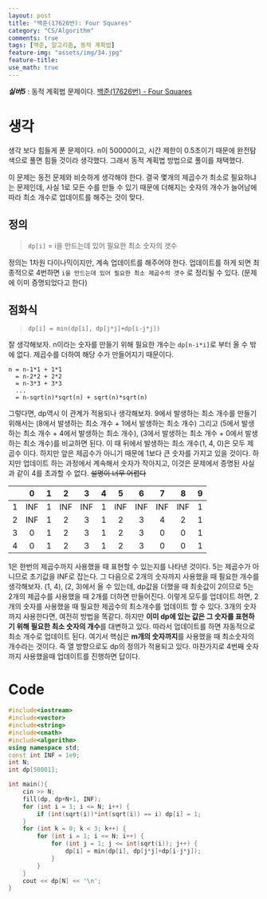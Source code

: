 ```yaml
---
layout: post
title: "백준(17626번): Four Squares"
category: "CS/Algorithm"
comments: true
tags: [백준, 알고리즘, 동적 계획법]
feature-img: "assets/img/34.jpg"
feature-title:
use_math: true
---
```


**_실버5_** : 동적 계획법 문제이다.
[백준(17626번) - Four Squares](https://www.acmicpc.net/problem/17626)

# 생각

생각 보다 힘들게 푼 문제이다. n이 50000이고, 시간 제한이 0.5초이기 때문에 완전탐색으로 풀면 힘들 것이라 생각했다. 그래서 동적 계획법 방법으로 풀이를 채택했다.

이 문제는 동전 문제와 비슷하게 생각해야 한다. 결국 몇개의 제곱수가 최소로 필요하냐는 문제인데, 사실 1로 모든 수를 만들 수 있기 때문에 더해지는 숫자의 개수가 늘어남에 따라 최소 개수로 업데이트를 해주는 것이 맞다.

## 정의

> `dp[i]` = i을 만드는데 있어 필요한 최소 숫자의 갯수

정의는 1차원 다이나믹이지만, 계속 업데이트를 해주어야 한다. 업데이트를 하게 되면 최종적으로 4번하면 `i을 만드는데 있어 필요한 최소 제곱수의 갯수` 로 정리될 수 있다. (문제에 이미 증명되었다고 한다)

## 점화식

> `dp[i] = min(dp[i], dp[j*j]+dp[i-j*j])`

잘 생각해보자. n이라는 숫자를 만들기 위해 필요한 개수는 `dp[n-i*i]`로 부터 올 수 밖에 없다. 제곱수를 더하여 해당 수가 만들어지기 때문이다.

```
n = n-1*1 + 1*1
  = n-2*2 + 2*2
  = n-3*3 + 3*3
  ...
  = n-sqrt(n)*sqrt(n) + sqrt(n)*sqrt(n)
```

그렇다면, dp역시 이 관계가 적용되나 생각해보자. 9에서 발생하는 최소 개수를 만들기 위해서는 (8에서 발생하는 최소 개수 + 1에서 발생하는 최소 개수) 그리고 (5에서 발생하는 최소 개수 + 4에서 발생하는 최소 개수), (3에서 발생하는 최소 개수 + 0에서 발생하는 최소 개수)를 비교하면 된다. 이 때 뒤에서 발생하는 최소 개수(1, 4, 0)은 모두 제곱수 이다. 하지만 앞은 제곱수가 아니기 때문에 1보다 큰 숫자를 가지고 있을 것이다. 하지만 업데이트 하는 과정에서 계속해서 숫자가 작아지고, 이것은 문제에서 증명된 사실과 같이 4를 초과할 수 없다. ~~설명이 너무 어렵다~~

|     |  0  |  1  |  2  |  3  |  4  |  5  |  6  |  7  |  8  |  9  |
| :-: | :-: | :-: | :-: | :-: | :-: | :-: | :-: | :-: | :-: | :-: |
|  1  | INF |  1  | INF | INF |  1  | INF | INF | INF | INF |  1  |
|  2  | INF |  1  |  2  |  3  |  1  |  2  |  3  |  4  |  2  |  1  |
|  3  |  0  |  1  |  2  |  3  |  1  |  2  |  3  |  0  |  0  |  1  |
|  4  |  0  |  1  |  2  |  3  |  1  |  2  |  3  |  0  |  0  |  1  |

1은 한번의 제곱수까지 사용했을 때 표현할 수 있는지를 나타낸 것이다. 5는 제곱수가 아니므로 초기값을 INF로 잡는다. 그 다음으로 2개의 숫자까지 사용했을 때 필요한 개수를 생각해보자. (1, 4), (2, 3)에서 올 수 있는데, dp값을 더했을 때 최솟값이 2이므로 5는 2개의 제곱수를 사용했을 때 2개를 더하면 만들어진다. 이렇게 모두를 업데이트 하면, 2개의 숫자를 사용했을 때 필요한 제곱수의 최소개수를 업데이트 할 수 있다. 3개의 숫자까지 사용한다면, 여전히 방법을 똑같다. 하지만 **이미 dp에 있는 값은 그 숫자를 표현하기 위해 필요한 최소 숫자의 개수**를 대변하고 있다. 따라서 업데이트를 하면 자동적으로 최소 개수로 업데이트 된다. 여기서 핵심은 **m개의 숫자까지**를 사용했을 때 최소숫자의 개수라는 것이다. 즉 열 방향으로도 dp의 정의가 적용되고 있다. 마찬가지로 4번째 숫자까지 사용했을때 업데이트를 진행하면 답이다.

# Code

```c++
#include<iostream>
#include<vector>
#include<string>
#include<cmath>
#include<algorithm>
using namespace std;
const int INF = 1e9;
int N;
int dp[50001];

int main(){
    cin >> N;
    fill(dp, dp+N+1, INF);
    for (int i = 1; i <= N; i++) {
        if (int(sqrt(i))*int(sqrt(i)) == i) dp[i] = 1;
    }
    for (int k = 0; k < 3; k++) {
        for (int i = 1; i <= N; i++) {
            for (int j = 1; j <= int(sqrt(i)); j++) {
                dp[i] = min(dp[i], dp[j*j]+dp[i-j*j]);
            }
        }
    }
    cout << dp[N] << '\n';
}
```
